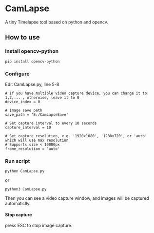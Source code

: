 # CamLapse
A tiny Timelapse tool based on python and opencv.

## How to use
### Install opencv-python
```
pip install opencv-python
```
### Configure
Edit CamLapse.py, line 5-8
```
# If you have multiple video capture device, you can change it to 1,2,... , otherwise, leave it to 0
device_index = 0
```
```
# Image save path
save_path = 'E:/CamLapseSave' 
```
```
# Set capture interval to every 10 seconds
capture_interval = 10 
```
```
# Set capture resolution, e.g. '1920x1080', '1280x720', or 'auto' which will use max resolution
# Supports size < 10000px
frame_resolution = 'auto'
```
### Run script
```
python CamLapse.py
```
or
```
python3 CamLapse.py
```
Then you can see a video capture window, and images will be captured automaticlly.
#### Stop capture
press ESC to stop image capture.
